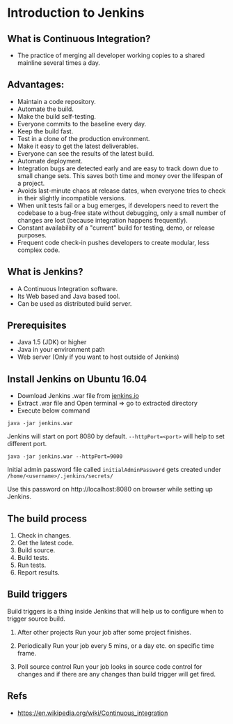 # Introduction to Jenkins

## What is Continuous Integration?

* The practice of merging all developer working copies to a shared mainline several times a day.

## Advantages:

* Maintain a code repository.
* Automate the build.
* Make the build self-testing.
* Everyone commits to the baseline every day.
* Keep the build fast.
* Test in a clone of the production environment.
* Make it easy to get the latest deliverables.
* Everyone can see the results of the latest build.
* Automate deployment.
* Integration bugs are detected early and are easy to track down due to small change sets. This saves both time and money over the lifespan of a project.
* Avoids last-minute chaos at release dates, when everyone tries to check in their slightly incompatible versions.
* When unit tests fail or a bug emerges, if developers need to revert the codebase to a bug-free state without debugging, only a small number of changes are lost (because integration happens frequently).
* Constant availability of a "current" build for testing, demo, or release purposes.
* Frequent code check-in pushes developers to create modular, less complex code.

## What is Jenkins?

* A Continuous Integration software.
* Its Web based and Java based tool.
* Can be used as distributed build server.

## Prerequisites

* Java 1.5 (JDK) or higher
* Java in your environment path
* Web server (Only if you want to host outside of Jenkins)

## Install Jenkins on Ubuntu 16.04

* Download Jenkins .war file from [jenkins.io](https://jenkins.io/)
* Extract .war file and Open terminal => go to extracted directory
* Execute below command

```
java -jar jenkins.war
```

Jenkins will start on port 8080 by default. ```--httpPort=<port>``` will help to set different port.

```
java -jar jenkins.war --httpPort=9000
```

Initial admin password file called ```initialAdminPassword``` gets created under ```/home/<username>/.jenkins/secrets/```

Use this password on http://localhost:8080 on browser while setting up Jenkins.

## The build process

1. Check in changes.
2. Get the latest code.
3. Build source.
4. Build tests.
5. Run tests.
6. Report results.

## Build triggers

Build triggers is a thing inside Jenkins that will help us to configure when to trigger source build.

1. After other projects
Run your job after some project finishes.

2. Periodically
Run your job every 5 mins, or a day etc. on specific time frame.

3. Poll source control
Run your job looks in source code control for changes and if there are any changes than build trigger will get fired.

## Refs

* https://en.wikipedia.org/wiki/Continuous_integration
